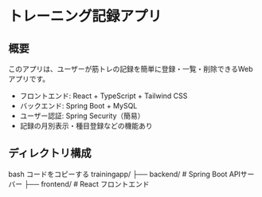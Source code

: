 # トレーニング記録アプリ

## 概要
このアプリは、ユーザーが筋トレの記録を簡単に登録・一覧・削除できるWebアプリです。

- フロントエンド: React + TypeScript + Tailwind CSS
- バックエンド: Spring Boot + MySQL
- ユーザー認証: Spring Security（簡易）
- 記録の月別表示・種目登録などの機能あり

## ディレクトリ構成
bash
コードをコピーする
trainingapp/
├── backend/    # Spring Boot APIサーバー
├── frontend/   # React フロントエンド